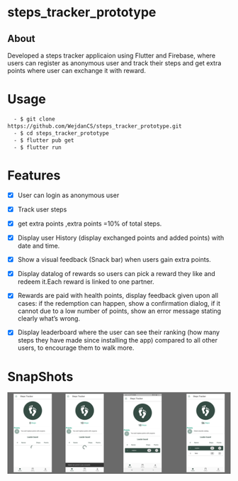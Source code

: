 # steps_tracker_prototype

## About
Developed a steps tracker applicaion using Flutter and Firebase, where users can register as anonymous user and track their steps and get extra points where user can exchange it with reward.
# Usage
 ```
   - $ git clone https://github.com/WejdanCS/steps_tracker_prototype.git
   - $ cd steps_tracker_prototype
   - $ flutter pub get
   - $ flutter run
 ```
 
 # Features
 
- [x] User can login as anonymous user
  
- [x] Track user steps

- [x] get extra points ,extra points =10% of total steps.

- [x] Display user History (display exchanged points and added points) with date and time.

- [x] Show a visual feedback (Snack bar) when users gain extra points.
- [x] Display datalog of rewards so users can pick a reward they like and redeem it.Each reward is linked to one partner.
- [x] Rewards are paid with health points, display feedback given upon all cases: if the 
redemption can happen, show a confirmation dialog, if it cannot due to a low number of 
points, show an error message stating clearly what’s wrong.
- [x] Display leaderboard where the user can see their ranking (how many 
steps they have made since installing the app) compared to all other users, to encourage 
them to walk more.

# SnapShots
![snapshots](/snapshots/homePage.svg)



